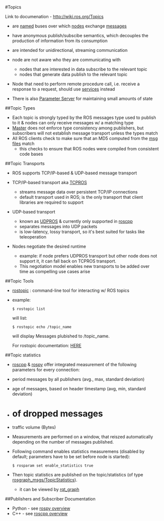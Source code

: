 #Topics

Link to documenation - http://wiki.ros.org/Topics

- are [named](http://wiki.ros.org/Names) buses over which [nodes](http://wiki.ros.org/Nodes) exchange [messages](http://wiki.ros.org/Messages)
- have anonymous publish/subscibe semantics, which decouples the production of information from its consumption
- are intended for unidirectional, streaming communication

- node are not aware who they are communicating with
  - nodes that are interested in data subscribe to the relevant topic
  - nodes that generate data publish to the relevant topic
- Node that need to perform remote procedure call, i.e. receive a response to a request, should use [services](http://wiki.ros.org/Services) instead

- There is also [Parameter Server](http://wiki.ros.org/Parameter%20Server) for maintaining small amounts of state

##Topic Types

- Each topic is strongly typed by the ROS messages type used to publish to it & nodes can only receive messages w/ a matching type
- [Master](http://wiki.ros.org/Master) does not enforce type consistency among publishers, but subscribers will not establish message transport unless the types match
- All ROS clients check to make sure that an MD5 computed from the [msg files](http://wiki.ros.org/msg) match
  - this checks to ensure that ROS nodes were compiled from consistent code bases

##Topic Transports

- ROS supports TCP/IP-based & UDP-based message transport
- TCP/IP-based transport aka [TCPROS](http://wiki.ros.org/ROS/TCPROS) 
  - streams message data over persistent TCP/IP connections
  - default transport used in ROS; is the only transport that client libraries are required to support
- UDP-based transport
  - known as [UDPROS](http://wiki.ros.org/ROS/UDPROS) & currently only supported in [roscpp](http://wiki.ros.org/roscpp)
  - separates messages into UDP packets
  - is low-latency, lossy transport, so it's best suited for tasks like teleoperation

- Nodes negotiate the desired runtime 
  - example: if node prefers UDPROS transport but other node does not support it, it can fall back on TCPROS transport.
  - This negotiation model enables new transports to be added over time as compelling use cases arise
  
##Topic Tools

- [rostopic](http://wiki.ros.org/rostopic) : command-line tool for interacting w/ ROS topics
- example:
    
    ```
    $ rostopic list
    ```
    will list:
    
    ```
    $ rostopic echo /topic_name
    ```
    will display Messages plubished to /topic_name. 
    
    For rostopic documentation: [HERE](http://wiki.ros.org/rostopic)

##Topic statistics

-  [roscpp](http://wiki.ros.org/roscpp) & [rospy](http://wiki.ros.org/rospy) offer integrated measurement of the following parameters for every connection:
  - period messages by all publishers (avg., max, standard deviation)
  - age of messages, based on header timestamp (avg, min, standard deviation)
  - # of dropped messages
  - traffic volume (Bytes)
- Measurements are performed on a window, that reiszed automatically depending on the number of messages published.

- Following command enables statistics measuremens (disabled by default; parameters have to be set before node is started):
    
    ```
    $ rosparam set enable_statistics true
    ```
- Then topic statistics are published on the topic/statistics (of type [rosgraph_msgs/TopicStatistics](http://docs.ros.org/api/rosgraph_msgs/html/msg/TopicStatistics.html)).
  - it can be viewed by [rqt_graph](http://wiki.ros.org/rqt_graph)

##Publishers and Subscriber Documentation

- Python - see [rospy overview](http://wiki.ros.org/rospy/Overview/Publishers%20and%20Subscribers)
- C++ - see [roscpp overview](http://wiki.ros.org/roscpp/Overview/Publishers%20and%20Subscribers)
